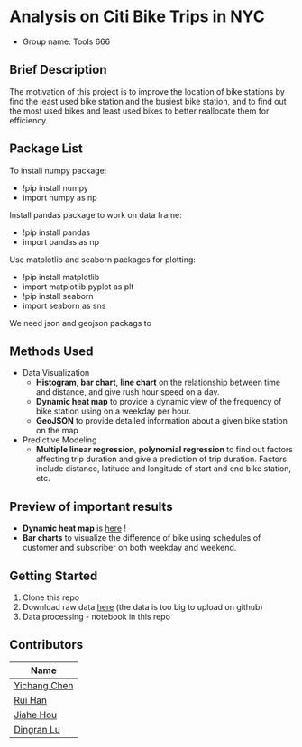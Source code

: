 # Analysis on Citi Bike Trips in NYC
- Group name: Tools 666         

Brief Description
-------------------
The motivation of this project is to improve the location of bike stations by find the least used bike station and the busiest bike station, and to find out the most used bikes and least used bikes to better reallocate them for efficiency. 


Package List
-----------------------
To install numpy package:
- !pip install numpy
- import numpy as np

Install pandas package to work on data frame:
- !pip install pandas
- import pandas as np

Use matplotlib and seaborn packages for plotting:
- !pip install matplotlib
- import matplotlib.pyplot as plt
- !pip install seaborn
- import seaborn as sns

We need json and geojson packags to 

Methods Used
------------
- Data Visualization 
  - **Histogram**, **bar chart**, **line chart** on the relationship between time and distance, and give rush hour speed on a day.
  - **Dynamic heat map** to provide a dynamic view of the frequency of bike station using on a weekday per hour. 
  - **GeoJSON** to provide detailed information about a given bike station on the map
- Predictive Modeling
  - **Multiple linear regression**, **polynomial regression** to find out factors affecting trip duration and give a prediction of trip duration. Factors include distance, latitude and longitude of start and end bike station, etc. 


Preview of important results 
------------------
- **Dynamic heat map** is [here](https://s3.amazonaws.com/tripdata/201810-citibike-tripdata.csv.zip) !
- **Bar charts** to visualize the difference of bike using schedules of customer and subscriber on both weekday and weekend. 


Getting Started
------------------
1. Clone this repo
2. Download raw data [here](https://s3.amazonaws.com/tripdata/201810-citibike-tripdata.csv.zip) (the data is too big to upload on github)
3. Data processing - notebook in this repo


Contributors
------------------
|Name     |  
|---------|
|[Yichang Chen](https://github.com/yichangchen1030)| 
|[Rui Han](https://github.com/harry0107100) | 
|[Jiahe Hou](https://github.com/jiahehousherry) | 
|[Dingran Lu](https://github.com/LDRRRR) | 
